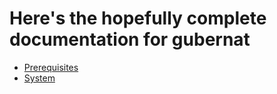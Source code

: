 # Here's the hopefully complete documentation for gubernat

- [Prerequisites](./Prereq.md)
- [System](./System.md)
